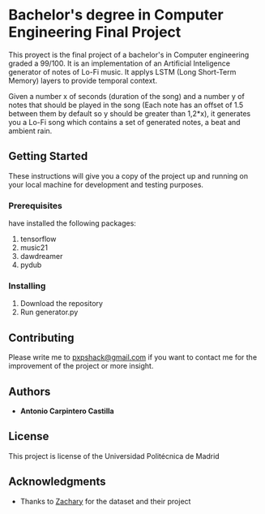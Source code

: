 # Bachelor's degree in Computer Engineering Final Project

This proyect is the final project of a bachelor's in Computer engineering graded a 99/100. It is an implementation of an Artificial Inteligence generator of notes of Lo-Fi music. It applys LSTM (Long Short-Term Memory) layers to provide temporal context.

Given a number x of seconds (duration of the song) and a number y of notes that should be played in the song (Each note has an offset of 1.5 between them by default so y should be greater than 1,2*x), it generates you a Lo-Fi song which contains a set of generated notes, a beat and ambient rain.

## Getting Started

These instructions will give you a copy of the project up and running on your local machine for development and testing purposes.

### Prerequisites

have installed the following packages:
  1. tensorflow
  2. music21
  3. dawdreamer
  4. pydub

### Installing

1. Download the repository
2. Run generator.py

## Contributing

Please write me to pxpshack@gmail.com if you want to contact me for the improvement of the project or more insight.

## Authors

  - **Antonio Carpintero Castilla**

## License

This project is license of the Universidad Politécnica de Madrid

## Acknowledgments

  - Thanks to [Zachary](https://ai.plainenglish.io/building-a-lo-fi-hip-hop-generator-e24a005d0144) for the dataset and their project
